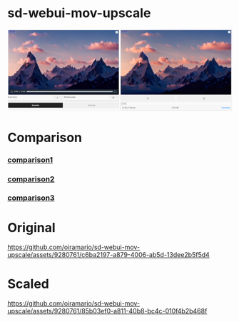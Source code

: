 # sd-webui-mov-upscale

<img src="shot.png"/>

# Comparison
### [comparison1](https://imgsli.com/MTkyNDA2)
### [comparison2](https://imgsli.com/MTkyNDEx)
### [comparison3](https://imgsli.com/MTkyNDA5)

# Original
https://github.com/oiramario/sd-webui-mov-upscale/assets/9280761/c6ba2197-a879-4006-ab5d-13dee2b5f5d4


# Scaled
https://github.com/oiramario/sd-webui-mov-upscale/assets/9280761/85b03ef0-a811-40b8-bc4c-010f4b2b468f

